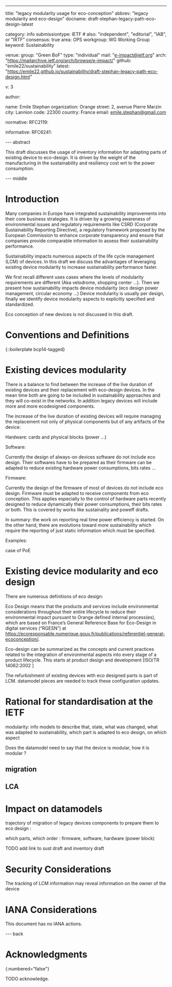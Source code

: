 ---
title: "legacy modularity usage for eco-conception"
abbrev: "legacy modularity and eco-design"
docname: draft-stephan-legacy-path-eco-design-latest

category: info
submissiontype: IETF  # also: "independent", "editorial", "IAB", or "IRTF"
consensus: true
area: OPS
workgroup: WG Working Group
keyword: Sustainability

venue:
  group: "Green BoF"
  type: "individual"
  mail: "e-impact@ietf.org"
  arch: "https://mailarchive.ietf.org/arch/browse/e-impact/"
  github: "emile22/sustainability"
  latest: "https://emile22.github.io/sustainability/draft-stephan-legacy-path-eco-design.html"

v: 3

author:

   name: Emile Stephan
   organization: Orange
   street: 2, avenue Pierre Marzin
   city: Lannion
   code: 22300
   country: France
   email: emile.stephan@gmail.com

normative:
  RFC2119:

informative:
  RFC6241:

--- abstract

This draft discusses the usage of inventory information for adapting parts of existing device to eco-design. It is driven by the weight of the manufacturing in the sustainability and resiliency cost wrt to the power consumption.

--- middle

# Introduction

Many companies in Europe have integrated sustainability improvements into their core business strategies. It is driven by a growing awareness of environmental issues and regulatory requirements like CSRD (Corporate Sustainability Reporting Directive), a regulatory framework proposed by the European Commission to enhance corporate transparency and ensure that companies provide comparable information to assess their sustainability performance.

Sustainability impacts numerous aspects of the life cycle management (LCM) of devices. In this draft we discuss the advantages of leveraging existing device modularity to increase sustainability performance faster.

We first recall different uses cases where the levels of modularity requirements are different (Aka velodrome, shopping center ...). Then we present how sustainability impacts device modularity (eco design power management, circular economy ...) Device modularity is usually per design, finally we identify device modularity aspects to explicitly specified and standardized.

Eco conception of new devices is not discussed in this draft.

# Conventions and Definitions

{::boilerplate bcp14-tagged}

# Existing devices modularity

There is a balance to find between the increase of the live duration of existing devices and their replacement with eco-design devices. In the mean time both are going to be included in sustainability approaches and they will co-exist in the networks. In addition legacy devices will include more and more ecodesigned components.

The increase of the live duration of existing devices will require managing the replacement not only of physical components but of any artifacts of the device:

Hardware: cards and physical blocks (power ...)

Software:

Currently the design of always-on devices software do not include eco design. Their softwares have to be prepared as their firmware can be adapted to reduce existing hardware power consumptions, bits rates ...

Firmware:

Currently the design of the firmware of most of devices do not include eco design. Firmware must be adapted to receive components from eco conception. This applies especially to the control of hardware parts recently designed to reduce dynamically their power consumptions, their bits rates or both. This is covered by works like sustainality and poweff drafts.

In summary: the work on reporting real time power efficiency is started. On the other hand, there are evolutions toward more sustainability which require the reporting of just static information which must be specified.

Examples:

case of PoE

# Existing device modularity and eco design

There are numerous definitions of eco design:

Eco Design means that the products and services include environmental considerations throughout their entire lifecycle to reduce their environmental impact pursuant to Orange defined internal process(es), which are  based on France’s General Reference Base for Eco-Design in digital services (“RGESN”) at  https://ecoresponsable.numerique.gouv.fr/publications/referentiel-general-ecoconception/.

Eco-design can be summarized as the concepts and current practices related to the integration of environmental aspects into every stage of a product lifecycle. This starts at product design and development [ISO/TR 14062:2002 ]

The refurbishment of existing devices with eco designed parts is part of LCM. datamodel pieces are needed to track these configuration updates.

# Rational for standardisation at the IETF

modularity: info models to describe that, state, what was changed, what was adapted to sustainability, which part is adapted to eco design, on which aspect

Does the datamodel need to say that the device is modular, how it is modular ?

## migration

## LCA

# Impact on datamodels

trajectory of migration of legacy devices components to prepare them to eco design :

which parts, which order : firmware, software, hardware (power block)

TODO add link to sust draft and inventory draft

# Security Considerations

The tracking of LCM information may reveal information on the owner of the device

# IANA Considerations

This document has no IANA actions.

--- back

# Acknowledgments
{:numbered="false"}

TODO acknowledge.
